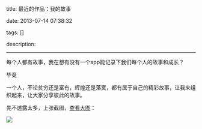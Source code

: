 title: 最近的作品：我的故事

date: 2013-07-14 07:38:32

tags: []

description: 

---
每个人都有故事，我在想有没有一个app能记录下我们每个人的故事和成长？

毕竟

一个人，不论贫穷还是富有，辉煌还是落寞，都有属于自己的精彩故事，让我来组织起来，让大家分享彼此的故事。

先不透露太多，上张截图，[查看大图](http://ww3.sinaimg.cn/large/d7ef5d23jw1e6lm7mw9nxj21400p0dnw.jpg)：

![](http://ww3.sinaimg.cn/large/d7ef5d23jw1e6lm7mw9nxj21400p0dnw.jpg)
